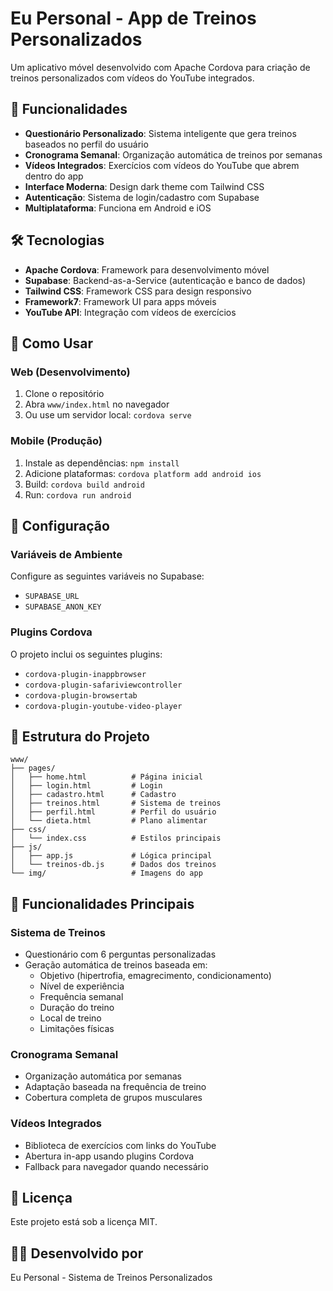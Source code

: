 # Eu Personal - App de Treinos Personalizados

Um aplicativo móvel desenvolvido com Apache Cordova para criação de treinos personalizados com vídeos do YouTube integrados.

## 🚀 Funcionalidades

- **Questionário Personalizado**: Sistema inteligente que gera treinos baseados no perfil do usuário
- **Cronograma Semanal**: Organização automática de treinos por semanas
- **Vídeos Integrados**: Exercícios com vídeos do YouTube que abrem dentro do app
- **Interface Moderna**: Design dark theme com Tailwind CSS
- **Autenticação**: Sistema de login/cadastro com Supabase
- **Multiplataforma**: Funciona em Android e iOS

## 🛠️ Tecnologias

- **Apache Cordova**: Framework para desenvolvimento móvel
- **Supabase**: Backend-as-a-Service (autenticação e banco de dados)
- **Tailwind CSS**: Framework CSS para design responsivo
- **Framework7**: Framework UI para apps móveis
- **YouTube API**: Integração com vídeos de exercícios

## 📱 Como Usar

### Web (Desenvolvimento)
1. Clone o repositório
2. Abra `www/index.html` no navegador
3. Ou use um servidor local: `cordova serve`

### Mobile (Produção)
1. Instale as dependências: `npm install`
2. Adicione plataformas: `cordova platform add android ios`
3. Build: `cordova build android`
4. Run: `cordova run android`

## 🔧 Configuração

### Variáveis de Ambiente
Configure as seguintes variáveis no Supabase:
- `SUPABASE_URL`
- `SUPABASE_ANON_KEY`

### Plugins Cordova
O projeto inclui os seguintes plugins:
- `cordova-plugin-inappbrowser`
- `cordova-plugin-safariviewcontroller`
- `cordova-plugin-browsertab`
- `cordova-plugin-youtube-video-player`

## 📁 Estrutura do Projeto

```
www/
├── pages/
│   ├── home.html          # Página inicial
│   ├── login.html         # Login
│   ├── cadastro.html      # Cadastro
│   ├── treinos.html       # Sistema de treinos
│   ├── perfil.html        # Perfil do usuário
│   └── dieta.html         # Plano alimentar
├── css/
│   └── index.css          # Estilos principais
├── js/
│   ├── app.js             # Lógica principal
│   └── treinos-db.js      # Dados dos treinos
└── img/                   # Imagens do app
```

## 🎯 Funcionalidades Principais

### Sistema de Treinos
- Questionário com 6 perguntas personalizadas
- Geração automática de treinos baseada em:
  - Objetivo (hipertrofia, emagrecimento, condicionamento)
  - Nível de experiência
  - Frequência semanal
  - Duração do treino
  - Local de treino
  - Limitações físicas

### Cronograma Semanal
- Organização automática por semanas
- Adaptação baseada na frequência de treino
- Cobertura completa de grupos musculares

### Vídeos Integrados
- Biblioteca de exercícios com links do YouTube
- Abertura in-app usando plugins Cordova
- Fallback para navegador quando necessário

## 📄 Licença

Este projeto está sob a licença MIT.

## 👨‍💻 Desenvolvido por

Eu Personal - Sistema de Treinos Personalizados
